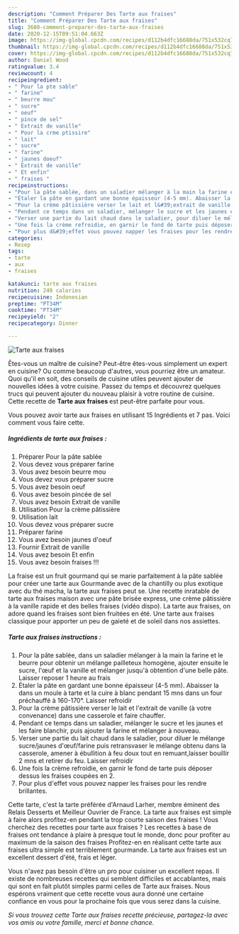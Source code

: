 ```yaml
---
description: "Comment Préparer Des Tarte aux fraises"
title: "Comment Préparer Des Tarte aux fraises"
slug: 3680-comment-preparer-des-tarte-aux-fraises
date: 2020-12-15T09:51:04.663Z
image: https://img-global.cpcdn.com/recipes/d112b4dfc16688da/751x532cq70/tarte-aux-fraises-photo-principale-de-la-recette.jpg
thumbnail: https://img-global.cpcdn.com/recipes/d112b4dfc16688da/751x532cq70/tarte-aux-fraises-photo-principale-de-la-recette.jpg
cover: https://img-global.cpcdn.com/recipes/d112b4dfc16688da/751x532cq70/tarte-aux-fraises-photo-principale-de-la-recette.jpg
author: Daniel Wood
ratingvalue: 3.4
reviewcount: 4
recipeingredient:
- " Pour la pte sable"
- " farine"
- " beurre mou"
- " sucre"
- " oeuf"
- " pince de sel"
- " Extrait de vanille"
- " Pour la crme ptissire"
- " lait"
- " sucre"
- " farine"
- " jaunes doeuf"
- " Extrait de vanille"
- " Et enfin"
- " fraises "
recipeinstructions:
- "Pour la pâte sablée, dans un saladier mélanger à la main la farine et le beurre pour obtenir un mélange pailleteux homogène, ajouter ensuite le sucre, l&#39;œuf et la vanille et mélanger jusqu&#39;à obtention d&#39;une belle pâte. Laisser reposer 1 heure au frais"
- "Étaler la pâte en gardant une bonne épaisseur (4-5 mm). Abaisser la dans un moule à tarte et la cuire à blanc pendant 15 mns dans un four préchauffé à 160-170°. Laisser refroidir"
- "Pour la crème pâtissière verser le lait et l&#39;extrait de vanille (à votre convenance) dans une casserole et faire chauffer."
- "Pendant ce temps dans un saladier, mélanger le sucre et les jaunes et les faire blanchir, puis ajouter la farine et mélanger à nouveau."
- "Verser une partie du lait chaud dans le saladier, pour diluer le mélange sucre/jaunes d&#39;œuf/farine puis retransvaser le mélange obtenu dans la casserole, amener à ébullition à feu doux tout en remuant,laisser bouillir 2 mns et retirer du feu. Laisser refroidir"
- "Une fois la crème refroidie, en garnir le fond de tarte puis déposer dessus les fraises coupées en 2."
- "Pour plus d&#39;effet vous pouvez napper les fraises pour les rendre brillantes."
categories:
- Resep
tags:
- tarte
- aux
- fraises

katakunci: tarte aux fraises 
nutrition: 249 calories
recipecuisine: Indonesian
preptime: "PT34M"
cooktime: "PT34M"
recipeyield: "2"
recipecategory: Dinner

---
```



![Tarte aux fraises](https://img-global.cpcdn.com/recipes/d112b4dfc16688da/751x532cq70/tarte-aux-fraises-photo-principale-de-la-recette.jpg)

Êtes-vous un maître de cuisine? Peut-être êtes-vous simplement un expert en cuisine? Ou comme beaucoup d'autres, vous pourriez être un amateur. Quoi qu'il en soit, des conseils de cuisine utiles peuvent ajouter de nouvelles idées à votre cuisine. Passez du temps et découvrez quelques trucs qui peuvent ajouter du nouveau plaisir à votre routine de cuisine. Cette recette de <strong> Tarte aux fraises </strong> est peut-être parfaite pour vous.

<!--inarticleads1-->

Vous pouvez avoir tarte aux fraises en utilisant 15 Ingrédients et 7 pas. Voici comment vous faire cette.

##### Ingrédients de tarte aux fraises :

1. Préparer  Pour la pâte sablée
1. Vous devez vous préparer  farine
1. Vous avez besoin  beurre mou
1. Vous devez vous préparer  sucre
1. Vous avez besoin  oeuf
1. Vous avez besoin  pincée de sel
1. Vous avez besoin  Extrait de vanille
1. Utilisation  Pour la crème pâtissière
1. Utilisation  lait
1. Vous devez vous préparer  sucre
1. Préparer  farine
1. Vous avez besoin  jaunes d&#39;oeuf
1. Fournir  Extrait de vanille
1. Vous avez besoin  Et enfin
1. Vous avez besoin  fraises !!!


La fraise est un fruit gourmand qui se marie parfaitement à la pâte sablée pour créer une tarte aux Gourmande avec de la chantilly ou plus exotique avec du thé macha, la tarte aux fraises peut se. Une recette inratable de tarte aux fraises maison avec une pâte brisée express, une crème pâtissière à la vanille rapide et des belles fraises (vidéo dispo). La tarte aux fraises, on adore quand les fraises sont bien fruitées en été. Une tarte aux fraises classique pour apporter un peu de gaieté et de soleil dans nos assiettes. 

<!--inarticleads2-->

##### Tarte aux fraises instructions :

1. Pour la pâte sablée, dans un saladier mélanger à la main la farine et le beurre pour obtenir un mélange pailleteux homogène, ajouter ensuite le sucre, l&#39;œuf et la vanille et mélanger jusqu&#39;à obtention d&#39;une belle pâte. Laisser reposer 1 heure au frais
1. Étaler la pâte en gardant une bonne épaisseur (4-5 mm). Abaisser la dans un moule à tarte et la cuire à blanc pendant 15 mns dans un four préchauffé à 160-170°. Laisser refroidir
1. Pour la crème pâtissière verser le lait et l&#39;extrait de vanille (à votre convenance) dans une casserole et faire chauffer.
1. Pendant ce temps dans un saladier, mélanger le sucre et les jaunes et les faire blanchir, puis ajouter la farine et mélanger à nouveau.
1. Verser une partie du lait chaud dans le saladier, pour diluer le mélange sucre/jaunes d&#39;œuf/farine puis retransvaser le mélange obtenu dans la casserole, amener à ébullition à feu doux tout en remuant,laisser bouillir 2 mns et retirer du feu. Laisser refroidir
1. Une fois la crème refroidie, en garnir le fond de tarte puis déposer dessus les fraises coupées en 2.
1. Pour plus d&#39;effet vous pouvez napper les fraises pour les rendre brillantes.


Cette tarte, c&#39;est la tarte préférée d&#39;Arnaud Larher, membre éminent des Relais Desserts et Meilleur Ouvrier de France. La tarte aux fraises est simple à faire alors profitez-en pendant la trop courte saison des fraises ! Vous cherchez des recettes pour tarte aux fraises ? Les recettes à base de fraises ont tendance à plaire à presque tout le monde, donc pour profiter au maximum de la saison des fraises Profitez-en en réalisant cette tarte aux fraises ultra simple est terriblement gourmande. La tarte aux fraises est un excellent dessert d&#39;été, frais et léger. 

<!--inarticleads1-->

<p>
Vous n'avez pas besoin d'être un pro pour cuisiner un excellent repas. Il existe de nombreuses recettes qui semblent difficiles et accablantes, mais qui sont en fait plutôt simples parmi celles de Tarte aux fraises. Nous espérons vraiment que cette recette vous aura donné une certaine confiance en vous pour la prochaine fois que vous serez dans la cuisine.
</p>

<p>
<i>Si vous trouvez cette Tarte aux fraises recette précieuse, partagez-la avec vos amis ou votre famille, merci et bonne chance.</i>
</p>
